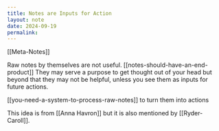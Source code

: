 ```yaml
---
title: Notes are Inputs for Action
layout: note
date: 2024-09-19
permalink:
---
```


[[Meta-Notes]]

Raw notes by themselves are not useful. [[notes-should-have-an-end-product]] They may serve a purpose to get thought out of your head but beyond that they may not be helpful, unless you see them as inputs for future actions. 

[[you-need-a-system-to-process-raw-notes]] to turn them into actions

This idea is from [[Anna Havron]] but it is also mentioned by [[Ryder-Caroll]].
